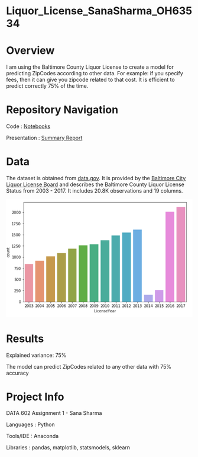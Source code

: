 # Liquor_License_SanaSharma_OH63534
# Overview
I am using the Baltimore County Liquor License to create a model for predicting ZipCodes according to other data. For example: if you specify fees, then it can give you zipcode related to that cost. It is efficient to predict correctly 75% of the time.
# Repository Navigation
Code               : [Notebooks](https://github.com/sanashar/Liquor_License_OH63534/tree/master/notebook)

Presentation       : [Summary Report](https://github.com/sanashar/Liquor_License_OH63534/blob/master/Data602_Assignment1_SummaryReport.pdf)
# Data
The dataset is obtained from [data.gov](https://catalog.data.gov/sv/dataset/liquor-licenses-5a0dc). It is provided by the [Baltimore City Liquor License Board](https://data.baltimorecity.gov/City-Services/Restaurants-Bars-and-Taverns-in-21224/wdpa-2rxb) and describes the Baltimore County Liquor License Status from 2003 - 2017. It includes 20.8K observations and 19 columns. 

![Year](https://github.com/sanashar/Liquor_License_OH63534/blob/master/images/License_per_Year.png)
# Results
Explained variance: 75%

The model can predict ZipCodes related to any other data with 75% accuracy
# Project Info
DATA 602 Assignment 1 - Sana Sharma

Languages    : Python

Tools/IDE    : Anaconda

Libraries    : pandas, matplotlib, statsmodels, sklearn

